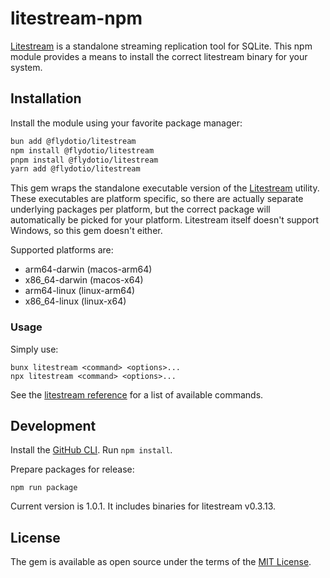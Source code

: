 # litestream-npm

[Litestream](https://litestream.io/) is a standalone streaming replication tool for SQLite. This npm module provides a means to install the correct litestream binary for your system.

## Installation

Install the module using your favorite package manager:

```sh
bun add @flydotio/litestream
npm install @flydotio/litestream
pnpm install @flydotio/litestream
yarn add @flydotio/litestream
```

This gem wraps the standalone executable version of the [Litestream](https://litestream.io/install/source/) utility. These executables are platform specific, so there are actually separate underlying packages per platform, but the correct package will automatically be picked for your platform. Litestream itself doesn't support Windows, so this gem doesn't either.

Supported platforms are:

- arm64-darwin (macos-arm64)
- x86_64-darwin (macos-x64)
- arm64-linux (linux-arm64)
- x86_64-linux (linux-x64)

### Usage

Simply use:

```
bunx litestream <command> <options>...
npx litestream <command> <options>...
```

See the [litestream reference](https://litestream.io/reference/#commands) for a list of available commands.

## Development

Install the [GitHub CLI](https://cli.github.com/).  Run `npm install`.

Prepare packages for release:

```
npm run package
```

Current version is 1.0.1.  It includes binaries for litestream v0.3.13.

## License

The gem is available as open source under the terms of the [MIT License](https://opensource.org/licenses/MIT).
